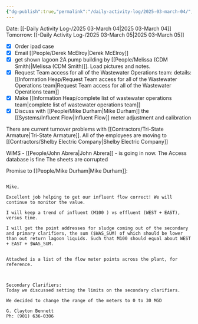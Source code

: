 ```yaml
---
{"dg-publish":true,"permalink":"/daily-activity-log/2025-03-march-04/","noteIcon":"","created":"2025-05-20T10:31:54.310-05:00"}
---
```


Date: [[-Daily Activity Log-/2025 03-March 04\|2025 03-March 04]]
Tomorrow: [[-Daily Activity Log-/2025 03-March 05\|2025 03-March 05]]

- [x] Order ipad case
- [x] Email [[People/Derek McElroy\|Derek McElroy]]
- [x] get shown lagoon 2A pump building by [[People/Melissa (CDM Smith)\|Melissa (CDM Smith)]]. Load pictures and notes.
- [x] Request Team access for all of the Wastewater Operations team: details: [[Information Heap/Request Team access for all of the Wastewater Operations team\|Request Team access for all of the Wastewater Operations team]]
- [x] Make [[Information Heap/complete list of wastewater operations team\|complete list of wastewater operations team]]
- [x] Discuss with [[People/Mike Durham\|Mike Durham]] the [[Systems/Influent Flow\|Influent Flow]] meter adjustment and calibration

There are current turnover problems with [[Contractors/Tri-State Armature\|Tri-State Armature]]. All of the employees are moving to [[Contractors/Shelby Electric Company\|Shelby Electric Company]]


WIMS - [[People/John Abrera\|John Abrera]] - is going in now.
The Access database is fine
The sheets are corrupted

Promise to [[People/Mike Durham\|Mike Durham]]:
```
  
Mike,

Excellent job helping to get our influent flow correct! We will continue to monitor the value. 

I will keep a trend of influent (M100 ) vs effluent (WEST + EAST), versus time. 

I will get the point addresses for sludge coming out of the secondary and primary clarifiers, the sum ($WAS_SUM) of which should be lower than out return lagoon liquids. Such that M100 should equal about WEST + EAST + $WAS_SUM.  
  

Attached is a list of the flow meter points across the plant, for reference.

  

Secondary Clarifiers:  
Today we discussed setting the limits on the secondary clarifiers. 

We decided to change the range of the meters to 0 to 30 MGD

G. Clayton Bennett  
Ph: (901) 636-0306
```